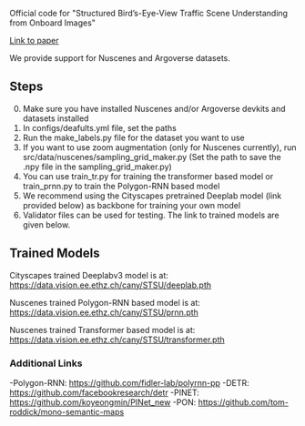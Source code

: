 Official code for "Structured Bird’s-Eye-View Traffic Scene Understanding from Onboard Images"


[Link to paper](https://arxiv.org/pdf/2110.01997.pdf)

We provide support for Nuscenes and Argoverse datasets. 

## Steps
0. Make sure you have installed Nuscenes and/or Argoverse devkits and datasets installed
1. In configs/deafults.yml file, set the paths
2. Run the make_labels.py file for the dataset you want to use
3. If you want to use zoom augmentation (only for Nuscenes currently), run src/data/nuscenes/sampling_grid_maker.py (Set the path to save the .npy file in the sampling_grid_maker.py)
4. You can use train_tr.py for training the transformer based model or train_prnn.py to train the Polygon-RNN based model
5. We recommend using the Cityscapes pretrained Deeplab model (link provided below) as backbone for training your own model
6. Validator files can be used for testing. The link to trained models are given below.


## Trained Models

Cityscapes trained Deeplabv3 model is at:  https://data.vision.ee.ethz.ch/cany/STSU/deeplab.pth

Nuscenes trained Polygon-RNN based model is at:  https://data.vision.ee.ethz.ch/cany/STSU/prnn.pth

Nuscenes trained Transformer based model is at:  https://data.vision.ee.ethz.ch/cany/STSU/transformer.pth

### Additional Links

-Polygon-RNN: https://github.com/fidler-lab/polyrnn-pp
-DETR: https://github.com/facebookresearch/detr
-PINET: https://github.com/koyeongmin/PINet_new
-PON: https://github.com/tom-roddick/mono-semantic-maps
